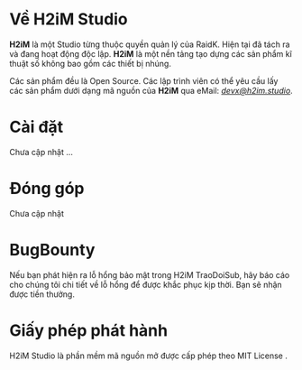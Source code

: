 # Về H2iM Studio
<b>H2iM</b> là một Studio từng thuộc quyền quản lý của RaidK. Hiện tại đã tách ra và đang hoạt động độc lập. <b>H2iM</b> là một nền tảng tạo dựng các sản phẩm kĩ thuật số không bao gồm các thiết bị nhúng.

Các sản phẩm đều là Open Source. Các lập trình viên có thể yêu cầu lấy các sản phẩm dưới dạng mã nguồn của <b>H2iM</b> qua eMail: <i>devx@h2im.studio</i>.

# Cài đặt
Chưa cập nhật ...

# Đóng góp
Chưa cập nhật

# BugBounty
Nếu bạn phát hiện ra lỗ hổng bảo mật trong H2iM TraoDoiSub, hãy báo cáo cho chúng tôi chi tiết về lỗ hổng để được khắc phục kịp thời. Bạn sẽ nhận được tiền thưởng.

# Giấy phép phát hành
H2iM Studio là phần mềm mã nguồn mở được cấp phép theo MIT License .
